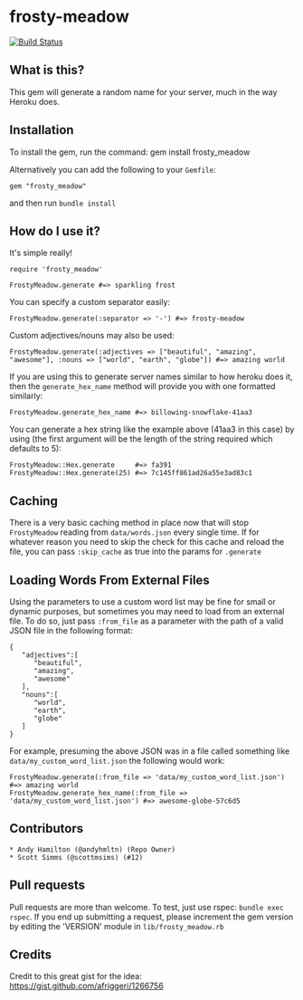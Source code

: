 frosty-meadow
=============
[![Build Status](https://travis-ci.org/andyhmltn/frosty-meadow.png)](https://travis-ci.org/andyhmltn/frosty-meadow)

What is this?
----------------
This gem will generate a random name for your server, much in the way Heroku does.

Installation
----------------
To install the gem, run the command:
	gem install frosty_meadow

Alternatively you can add the following to your `Gemfile`:

	gem "frosty_meadow"

and then run `bundle install`

How do I use it?
----------------
It's simple really!

	require 'frosty_meadow'
	
	FrostyMeadow.generate #=> sparkling frost

You can specify a custom separator easily:

	FrostyMeadow.generate(:separator => '-') #=> frosty-meadow
    
Custom adjectives/nouns may also be used:

	FrostyMeadow.generate(:adjectives => ["beautiful", "amazing", "awesome"], :nouns => ["world", "earth", "globe"]) #=> amazing world

If you are using this to generate server names similar to how heroku does it, then the `generate_hex_name` method will provide you with one formatted similarly:

	FrostyMeadow.generate_hex_name #=> billowing-snowflake-41aa3

You can generate a hex string like the example above (41aa3 in this case) by using (the first argument will be the length of the string required which defaults to 5):

	FrostyMeadow::Hex.generate 	   #=> fa391
	FrostyMeadow::Hex.generate(25) #=> 7c145ff861ad26a55e3ad83c1

Caching
---------------
There is a very basic caching method in place now that will stop `FrostyMeadow` reading from `data/words.json` every single time. If for whatever reason you need to skip the check for this cache and reload the file, you can pass `:skip_cache` as true into the params for `.generate`

Loading Words From External Files
----------------
Using the parameters to use a custom word list may be fine for small or dynamic purposes, but sometimes you may need to load from an external file. To do so, just pass `:from_file` as a parameter with the path of a valid JSON file in the following format:
	
	{
	   "adjectives":[
	      "beautiful",
	      "amazing",
	      "awesome"
	   ],
	   "nouns":[
	      "world",
	      "earth",
	      "globe"
	   ]
	}

For example, presuming the above JSON was in a file called something like `data/my_custom_word_list.json` the following would work:

	FrostyMeadow.generate(:from_file => 'data/my_custom_word_list.json') #=> amazing world
	FrostyMeadow.generate_hex_name(:from_file => 'data/my_custom_word_list.json') #=> awesome-globe-57c6d5

Contributors
---------------
	* Andy Hamilton (@andyhmltn) (Repo Owner)
	* Scott Simms (@scottmsims) (#12)

Pull requests
---------------
Pull requests are more than welcome. To test, just use rspec: `bundle exec rspec`. If you end up submitting a request, please increment the gem version by editing the 'VERSION' module in `lib/frosty_meadow.rb`

Credits
---------------
Credit to this great gist for the idea:
https://gist.github.com/afriggeri/1266756